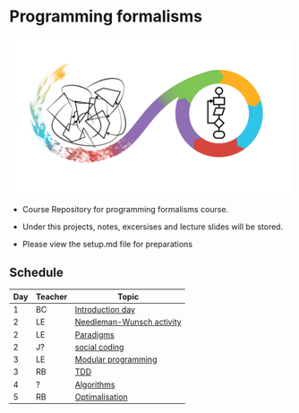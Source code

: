 # Programming formalisms

![](Formalism.png)

- Course Repository for programming formalisms course.
- Under this projects, notes, excersises and lecture slides will be stored.

- Please view the setup.md file for preparations


## Schedule

Day | Teacher | Topic
----|---------|-------------------------------------------
1   | BC      | [Introduction day](https://uppmax.github.io/programming_formalisms_intro/index.html)
2   | LE      | [Needleman-Wunsch activity](DevelopmentDesign/Needleman_Wunsch_activity.md)
2   | LE      | [Paradigms](DevelopmentDesign/README.md)
2   | J?      | [social coding](https://github.com/UPPMAX/programming_formalisms/tree/main/common-practices)
3   | LE      | [Modular programming](https://github.com/UPPMAX/programming_formalisms/blob/main/DevelopmentDesign/Modular_Programming.pdf)
3   | RB      | [TDD](tdd/README.md)
4   | ?       | [Algorithms](https://uppsala.instructure.com/courses/69215/pages/introduction-to-algorithms-and-datastructures?module_item_id=502918)
5   | RB      | [Optimalisation](optimalisation/README.md)
